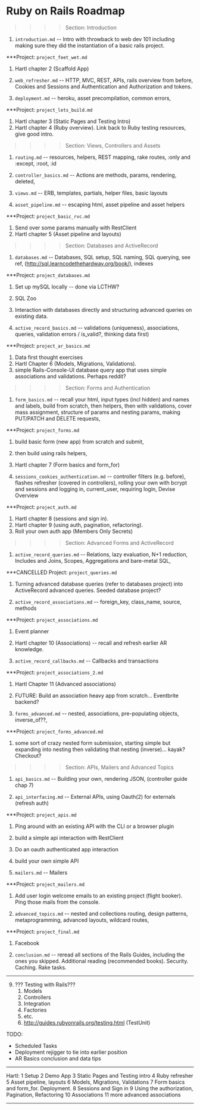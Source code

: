 # Ruby on Rails Roadmap

>>>> Section: Introduction 

1. `introduction.md` -- Intro with throwback to web dev 101 including making sure they did the instantiation of a basic rails project.

***Project: `project_feet_wet.md`
  1. Hartl chapter 2 (Scaffold App)

2. `web_refresher.md` -- HTTP, MVC, REST, APIs, rails overview from before, Cookies and Sessions and Authentication and Authorization and tokens.

3. `deployment.md` -- heroku, asset precompilation, common errors, 

***Project: `project_lets_build.md`
  1. Hartl chapter 3 (Static Pages and Testing Intro) 
  2. Hartl chapter 4 (Ruby overview). Link back to Ruby testing resources, give good intro.  

>>>> Section: Views, Controllers and Assets

1. `routing.md` -- resources, helpers, REST mapping, rake routes, :only and :except, :root, :id 

2. `controller_basics.md` -- Actions are methods, params, rendering, deleted, 

3. `views.md` -- ERB, templates, partials, helper files, basic layouts

4. `asset_pipeline.md` -- escaping html, asset pipeline and asset helpers

***Project: `project_basic_rvc.md`
  1. Send over some params manually with RestClient
  1. Hartl chapter 5 (Asset pipeline and layouts)

>>>> Section: Databases and ActiveRecord

1. `databases.md` -- Databases, SQL setup, SQL naming, SQL querying, see ref, (http://sql.learncodethehardway.org/book/), indexes

***Project: `project_databases.md`
  1. Set up mySQL locally -- done via LCTHW?
  1. SQL Zoo
  1. Interaction with databases directly and structuring advanced queries on existing data.

2. `active_record_basics.md` -- validations (uniqueness), associations, queries, validation errors / is_valid?, thinking data first)

***Project: `project_ar_basics.md`
  1. Data first thought exercises
  2. Hartl Chapter 6 (Models, Migrations, Validations).
  3. simple Rails-Console-UI database query app that uses simple associations and validations.  Perhaps reddit?

>>>> Section: Forms and Authentication

1. `form_basics.md` -- recall your html, input types (incl hidden) and names and labels, build from scratch, then helpers, then with validations, cover mass assignment, structure of params and nesting params, making PUT/PATCH and DELETE requests, 

***Project: `project_forms.md`
  1. build basic form (new app) from scratch and submit, 
  2. then build using rails helpers, 
  3. Hartl chapter 7 (Form basics and form_for)

2. `sessions_cookies_authentication.md` -- controller filters (e.g. before), flashes refresher (covered in controllers), rolling your own with bcrypt and sessions and logging in, current_user, requiring login, Devise Overview

***Project: `project_auth.md`
  1. Hartl chapter 8 (sessions and sign in).
  1. Hartl chapter 9 (using auth, pagination, refactoring).
  1. Roll your own auth app (Members Only Secrets)

>>>> Section: Advanced Forms and ActiveRecord

1. `active_record_queries.md` -- Relations, lazy evaluation, N+1 reduction, Includes and Joins, Scopes, Aggregations and bare-metal SQL, 

***CANCELLED Project: `project_queries.md`
  1. Turning advanced database queries (refer to databases project) into ActiveRecord advanced queries.  Seeded database project?

2. `active_record_associations.md` -- foreign_key, class_name, source, methods

***Project: `project_associations.md`
  1. Event planner
  1. Hartl chapter 10 (Associations) -- recall and refresh earlier AR knowledge.

3. `active_record_callbacks.md` -- Callbacks and transactions

***Project: `project_associations_2.md`
  1. Hartl Chapter 11 (Advanced associations)
  2. FUTURE: Build an association heavy app from scratch... Eventbrite backend?

4. `forms_advanced.md` -- nested, associations, pre-populating objects, inverse_of??, 

***Project: `project_forms_advanced.md`
  1. some sort of crazy nested form submission, starting simple but expanding into nesting then validating that nesting (inverse)... kayak? Checkout?

>>>> Section: APIs, Mailers and Advanced Topics

1. `api_basics.md` -- Building your own, rendering JSON, (controller guide chap 7)

1. `api_interfacing.md` -- External APIs, using Oauth(2) for externals (refresh auth)

***Project: `project_apis.md`
  1. Ping around with an existing API with the CLI or a browser plugin
  1. build a simple api interaction with RestClient 
  2. Do an oauth authenticated app interaction
  3. build your own simple API

2. `mailers.md` -- Mailers

***Project: `project_mailers.md`
  1. Add user login welcome emails to an existing project (flight booker).  Ping those mails from the console.

3. `advanced_topics.md` -- nested and collections routing, design patterns, metaprogramming, advanced layouts, wildcard routes,

***Project: `project_final.md`
  1. Facebook

4. `conclusion.md` -- reread all sections of the Rails Guides, including the ones you skipped.  Additional reading (recommended books).  Security.  Caching. Rake tasks.
 

******************************************************************************

9. ??? Testing with Rails???
    1. Models
    2. Controllers
    3. Integration
    4. Factories
    5. etc.
    6. http://guides.rubyonrails.org/testing.html (TestUnit)

TODO: 
* Scheduled Tasks
* Deployment rejigger to tie into earlier position
* AR Basics conclusion and data tips


****************
Hartl:
1 Setup
2 Demo App
3 Static Pages and Testing intro
4 Ruby refresher
5 Asset pipeline, layouts
6 Models, Migrations, Validations
7 Form basics and form_for. Deployment.
8 Sessions and Sign in
9 Using the authorization, Pagination, Refactoring
10 Associations
11 more advanced associations
****************



